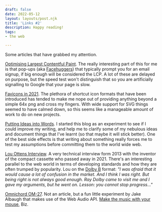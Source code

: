 ```yaml
---
draft: false
date: 2022-05-12
layout: layouts/post.njk
title: 'Links #2'
description: Happy reading!
tags:
- the web

---
```

Some articles that have grabbed my attention.

[Optimising Largest Contentful Paint](https://csswizardry.com/2022/03/optimising-largest-contentful-paint/). The really interesting part of this for me is that  pop-ups (aka [Facehuggers](https://en.wikipedia.org/wiki/Alien_(creature_in_Alien_franchise)#Facehugger)) that typically prompt you for an email signup, if big enough will be considered the LCP. A lot of these are delayed on purpose, but the speed test won't distinguish that so you are artificially signalling to Google that your page is slow.

[Favicons in 2021](https://evilmartians.com/chronicles/how-to-favicon-in-2021-six-files-that-fit-most-needs). The plethora of shortcut icon formats that have been introduced has tended to make me nope out of providing anything beyond a simple 64x png and cross my fingers. With wide support for SVG  things seemed to have calmed down, so this seems like a manageable amount of work to do on new projects.

[Putting Ideas into Words](http://paulgraham.com/words.html). I started this blog as an experiment to see if I could improve my writing, and help me to clarify some of my nebulous ideas and document things that I've learnt (so that maybe it will stick better). One of the best side effects is that writing about something really forces me to test my assumptions before committing them to the world wide web.

[Lou Ottens Interview](https://www.theregister.com/2013/09/02/compact_cassette_supremo_lou_ottens_talks_to_el_reg/). A very technical interview form 2013 with the inventor of the compact cassette who passed away in 2021. There's an interesting parallel to the web world in terms of developing standards and how they are often trumped by popularity. Lou on the [Dolby B](https://en.wikipedia.org/wiki/Dolby_noise-reduction_system) format: _"I was afraid that it would cause a lot of confusion in the market. And I think I was right. But being right is not always good enough. Ray Dolby came to visit me and I gave my arguments, but he went on. Lesson: you cannot stop progress..."_

[Omnichord OM-27](https://omnichord.jake.fun/ ). Not an article, but a fun little experiment by Jake Albaugh that makes use of the Web Audio API. [Make the music with your mouse](https://www.discogs.com/release/51656-Sirconical-Make-The-Music-With-Your-Mouse), Biz.